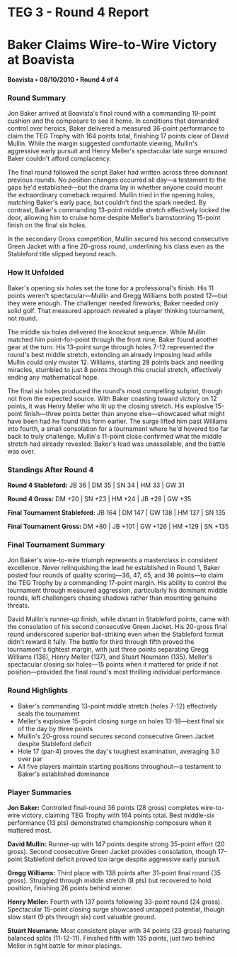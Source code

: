 # TEG 3 - Round 4 Report

# Baker Claims Wire-to-Wire Victory at Boavista
**Boavista • 08/10/2010 • Round 4 of 4**

### Round Summary

Jon Baker arrived at Boavista's final round with a commanding 19-point cushion and the composure to see it home. In conditions that demanded control over heroics, Baker delivered a measured 36-point performance to claim the TEG Trophy with 164 points total, finishing 17 points clear of David Mullin. While the margin suggested comfortable viewing, Mullin's aggressive early pursuit and Henry Meller's spectacular late surge ensured Baker couldn't afford complacency.

The final round followed the script Baker had written across three dominant previous rounds. No position changes occurred all day—a testament to the gaps he'd established—but the drama lay in whether anyone could mount the extraordinary comeback required. Mullin tried in the opening holes, matching Baker's early pace, but couldn't find the spark needed. By contrast, Baker's commanding 13-point middle stretch effectively locked the door, allowing him to cruise home despite Meller's barnstorming 15-point finish on the final six holes.

In the secondary Gross competition, Mullin secured his second consecutive Green Jacket with a fine 20-gross round, underlining his class even as the Stableford title slipped beyond reach.

### How It Unfolded

Baker's opening six holes set the tone for a professional's finish. His 11 points weren't spectacular—Mullin and Gregg Williams both posted 12—but they were enough. The challenger needed fireworks; Baker needed only solid golf. That measured approach revealed a player thinking tournament, not round.

The middle six holes delivered the knockout sequence. While Mullin matched him point-for-point through the front nine, Baker found another gear at the turn. His 13-point surge through holes 7-12 represented the round's best middle stretch, extending an already imposing lead while Mullin could only muster 12. Williams, starting 28 points back and needing miracles, stumbled to just 8 points through this crucial stretch, effectively ending any mathematical hope.

The final six holes produced the round's most compelling subplot, though not from the expected source. With Baker coasting toward victory on 12 points, it was Henry Meller who lit up the closing stretch. His explosive 15-point finish—three points better than anyone else—showcased what might have been had he found this form earlier. The surge lifted him past Williams into fourth, a small consolation for a tournament where he'd hovered too far back to truly challenge. Mullin's 11-point close confirmed what the middle stretch had already revealed: Baker's lead was unassailable, and the battle was over.

### Standings After Round 4

**Round 4 Stableford:** JB 36 | DM 35 | SN 34 | HM 33 | GW 31

**Round 4 Gross:** DM +20 | SN +23 | HM +24 | JB +28 | GW +35

**Final Tournament Stableford:** JB 164 | DM 147 | GW 138 | HM 137 | SN 135

**Final Tournament Gross:** DM +80 | JB +101 | GW +126 | HM +129 | SN +135

### Final Tournament Summary

Jon Baker's wire-to-wire triumph represents a masterclass in consistent excellence. Never relinquishing the lead he established in Round 1, Baker posted four rounds of quality scoring—36, 47, 45, and 36 points—to claim the TEG Trophy by a commanding 17-point margin. His ability to control the tournament through measured aggression, particularly his dominant middle rounds, left challengers chasing shadows rather than mounting genuine threats.

David Mullin's runner-up finish, while distant in Stableford points, came with the consolation of his second consecutive Green Jacket. His 20-gross final round underscored superior ball-striking even when the Stableford format didn't reward it fully. The battle for third through fifth proved the tournament's tightest margin, with just three points separating Gregg Williams (138), Henry Meller (137), and Stuart Neumann (135). Meller's spectacular closing six holes—15 points when it mattered for pride if not position—provided the final round's most thrilling individual performance.

### Round Highlights

- Baker's commanding 13-point middle stretch (holes 7-12) effectively seals the tournament
- Meller's explosive 15-point closing surge on holes 13-18—best final six of the day by three points
- Mullin's 20-gross round secures second consecutive Green Jacket despite Stableford deficit
- Hole 17 (par-4) proves the day's toughest examination, averaging 3.0 over par
- All five players maintain starting positions throughout—a testament to Baker's established dominance

### Player Summaries

**Jon Baker:** Controlled final-round 36 points (28 gross) completes wire-to-wire victory, claiming TEG Trophy with 164 points total. Best middle-six performance (13 pts) demonstrated championship composure when it mattered most.

**David Mullin:** Runner-up with 147 points despite strong 35-point effort (20 gross). Second consecutive Green Jacket provides consolation, though 17-point Stableford deficit proved too large despite aggressive early pursuit.

**Gregg Williams:** Third place with 138 points after 31-point final round (35 gross). Struggled through middle stretch (8 pts) but recovered to hold position, finishing 26 points behind winner.

**Henry Meller:** Fourth with 137 points following 33-point round (24 gross). Spectacular 15-point closing surge showcased untapped potential, though slow start (9 pts through six) cost valuable ground.

**Stuart Neumann:** Most consistent player with 34 points (23 gross) featuring balanced splits (11-12-11). Finished fifth with 135 points, just two behind Meller in tight battle for minor placings.


